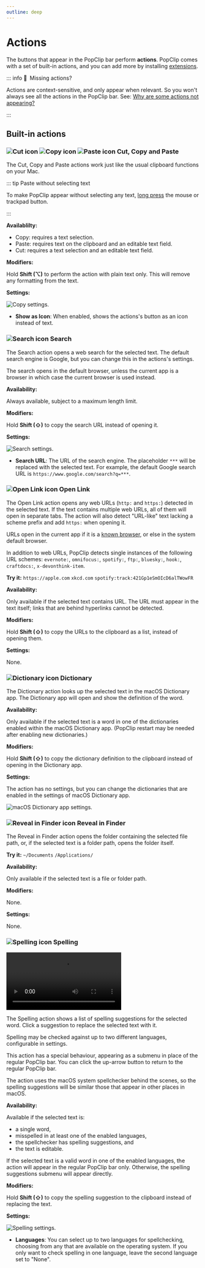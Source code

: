 ```yaml
---
outline: deep
---
```


# Actions

The buttons that appear in the PopClip bar perform **actions**. PopClip comes
with a set of built-in actions, and you can add more by installing
[extensions](./extensions).

::: info :thinking:&ensp;Missing actions?

Actions are context-sensitive, and only appear when relevant. So you won't
always see all the actions in the PopClip bar. See:
[Why are some actions not appearing?](/kb/troubleshooting#why-are-some-actions-not-appearing)

:::

## Built-in actions

### ![Cut icon](./media/icon-cut.svg#iconleft) ![Copy icon](./media/icon-copy.svg#iconleft) ![Paste icon](./media/icon-paste.svg#iconleft) Cut, Copy and Paste

The Cut, Copy and Paste actions work just like the usual clipboard functions on
your Mac.

::: tip Paste without selecting text

To make PopClip appear without selecting any text,
[long press](/guide/basics#long-press-with-the-mouse-or-trackpad) the mouse or
trackpad button.

:::

**Availablilty:**

- Copy: requires a text selection.
- Paste: requires text on the clipboard and an editable text field.
- Cut: requires a text selection and an editable text field.

**Modifiers:**

Hold **Shift (⌥)** to perform the action with plain text only. This will
remove any formatting from the text.

**Settings:**

![](./media/shot-prefs-copy-2.png#pref "Copy settings.")

- **Show as Icon**: When enabled, shows the actions's button as an icon instead
  of text.

### ![Search icon](./media/icon-search.svg#iconleft) Search

The Search action opens a web search for the selected text. The default search
engine is Google, but you can change this in the actions's settings.

The search opens in the default browser, unless the current app is a browser in
which case the current browser is used instead.

**Availability:**

Always available, subject to a maximum length limit.

**Modifiers:**

Hold **Shift (⇧)** to copy the search URL instead of opening it.

**Settings:**

![](./media/shot-prefs-search-1.png#pref "Search settings.")

- **Search URL**: The URL of the search engine. The placeholder `***` will be
  replaced with the selected text. For example, the default Google search URL is
  `https://www.google.com/search?q=***`.

### ![Open Link icon](./media/icon-link.svg#iconleft) Open Link

The Open Link action opens any web URLs (`http:` and `https:`) detected in the
selected text. If the text contains multiple web URLs, all of them will open in
separate tabs. The action will also detect "URL-like" text lacking a scheme
prefix and add `https:` when opening it.

URLs open in the current app if it is a [known browser](/kb/browsers), or else 
in the system default browser.

In addition to web URLs, PopClip detects single instances of the following URL
schemes: `evernote:`, `omnifocus:`, `spotify:`, `ftp:`, `bluesky:`, `hook:`,
`craftdocs:`, `x-devonthink-item`.

**Try it:** `https://apple.com` `xkcd.com`
`spotify:track:421Gp1eSmOIcD6alTWowFR`

**Availability:**

Only available if the selected text contains URL. The URL must appear in the
text itself; links that are behind hyperlinks cannot be detected.

**Modifiers:**

Hold **Shift (⇧)** to copy the URLs to the clipboard as a list, instead of
opening them.

**Settings:**

None.

### ![Dictionary icon](./media/icon-dict.svg#iconleft) Dictionary

The Dictionary action looks up the selected text in the macOS Dictionary app.
The Dictionary app will open and show the definition of the word.

**Availability:**

Only available if the selected text is a word in one of the dictionaries enabled
within the macOS Dictionary app. (PopClip restart may be needed after enabling
new dictionaries.)

**Modifiers:**

Hold **Shift (⇧)** to copy the dictionary definition to the clipboard instead of
opening in the Dictionary app.

**Settings:**

The action has no settings, but you can change the dictionaries that are enabled
in the settings of macOS Dictionary app.

![](./media/shot-macos-dict-1.png "macOS Dictionary app settings.")

### ![Reveal in Finder icon](./media/icon-finder.svg#iconleft) Reveal in Finder

The Reveal in Finder action opens the folder containing the selected file path,
or, if the selected text is a folder path, opens the folder itself.

**Try it:** `~/Documents` `/Applications/`

**Availability:**

Only available if the selected text is a file or folder path.

**Modifiers:**

None.

**Settings:**

None.

### ![Spelling icon](./media/icon-spelling.svg#iconleft) Spelling

![](./media/anim-spelling-3.mp4 "The Spelling action in use.")

The Spelling action shows a list of spelling suggestions for the selected word.
Click a suggestion to replace the selected text with it.

Spelling may be checked against up to two different languages, configurable in
settings.

This action has a special behaviour, appearing as a submenu in place of the
regular PopClip bar. You can click the up-arrow button to return to the regular
PopClip bar.

The action uses the macOS system spellchecker behind the scenes, so the spelling
suggestions will be similar those that appear in other places in macOS.

**Availability:**

Available if the selected text is:

- a single word,
- misspelled in at least one of the enabled languages,
- the spellchecker has spelling suggestions, and
- the text is editable.

If the selected text is a valid word in one of the enabled languages, the action
will appear in the regular PopClip bar only. Otherwise, the spelling suggestions
submenu will appear directly.

**Modifiers:**

Hold **Shift (⇧)** to copy the spelling suggestion to the clipboard instead of
replacing the text.

**Settings:**

![](./media/shot-prefs-spelling-3.png#pref "Spelling settings.")

- **Languages**: You can select up to two languages for spellchecking, choosing
  from any that are available on the operating system. If you only want to check
  spelling in one language, leave the second language set to "None".
